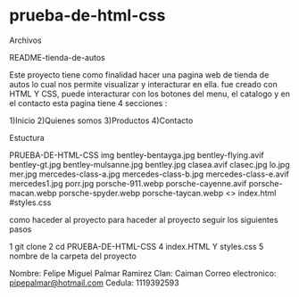 # prueba-de-html-css
Archivos 

README-tienda-de-autos

Este proyecto tiene como finalidad hacer una pagina web de tienda de autos lo cual nos permite visualizar y interacturar en ella.
fue creado con HTML Y CSS, puede interacturar con los botones del menu, el catalogo y en el contacto 
esta pagina tiene 4 secciones :

1)Inicio
2)Quienes somos
3)Productos
4)Contacto 

Estuctura 

PRUEBA-DE-HTML-CSS
  img
    bentley-bentayga.jpg
    bentley-flying.avif
    bentley-gt.jpg
    bentley-mulsanne.jpg
    bentley.jpg
    clasea.avif
    clasec.jpg
    lo.jpg
    mer.jpg
    mercedes-class-a.jpg
    mercedes-class-b.jpg
    mercedes-class-e.avif
    mercedes1.jpg
    porr.jpg
    porsche-911.webp
    porsche-cayenne.avif
    porsche-macan.webp
    porsche-spyder.webp
    porsche-taycan.webp
<> index.html
#styles.css



como haceder al proyecto
para haceder al proyecto seguir los siguientes pasos

1 git clone
2 cd PRUEBA-DE-HTML-CSS
4 index.HTML Y styles.css
5 nombre de la carpeta del proyecto


Nombre: Felipe Miguel Palmar Ramirez
Clan: Caiman
Correo electronico: pipepalmar@hotmail.com
Cedula: 1119392593
